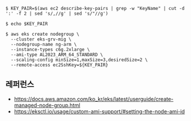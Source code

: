 ```
$ KEY_PAIR=$(aws ec2 describe-key-pairs | grep -w "KeyName" | cut -d ':' -f 2 | sed 's/,//g' | sed 's/"//g')

$ echo $KEY_PAIR

$ aws eks create nodegroup \
  --cluster eks-grv-mig \
  --nodegroup-name ng-arm \
  --instance-types c6g.2xlarge \ 
  --ami-type AL2023_ARM_64_STANDARD \
  --scaling-config minSize=1,maxSize=3,desiredSize=2 \
  --remote-access ec2SshKey=${KEY_PAIR}
```


## 레퍼런스 ##

* https://docs.aws.amazon.com/ko_kr/eks/latest/userguide/create-managed-node-group.html
* https://eksctl.io/usage/custom-ami-support/#setting-the-node-ami-id
